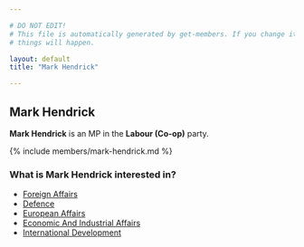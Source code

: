 ```yaml
---

# DO NOT EDIT!
# This file is automatically generated by get-members. If you change it, bad
# things will happen.

layout: default
title: "Mark Hendrick"

---
```


## Mark Hendrick

**Mark Hendrick** is an MP in the **Labour (Co-op)** party.

{% include members/mark-hendrick.md %}

### What is Mark Hendrick interested in?


* [Foreign Affairs](/interests/foreign-affairs.html)
* [Defence](/interests/defence.html)
* [European Affairs](/interests/european-affairs.html)
* [Economic And Industrial Affairs](/interests/economic-and-industrial-affairs.html)
* [International Development](/interests/international-development.html)
